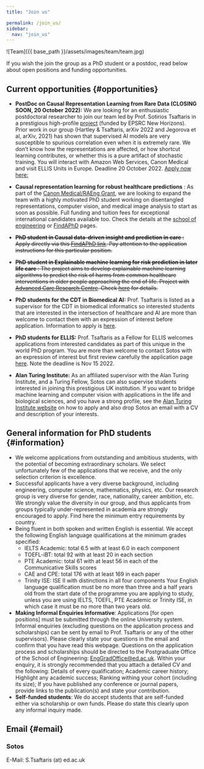 ```yaml
---
title: "Join us"

permalink: /join_us/
sidebar:
  nav: "join_us"
---
```


![Team]({{ base_path }}/assets/images/team/team.jpg)


If you wish the join the group as a PhD student or a postdoc, read below about open positions and funding opportunities.

## Current opportunities {#opportunities}

* **PostDoc on Causal Representation Learning from Rare Data (CLOSING SOON, 20 October 2022):** We are looking for an enthusiastic postdoctoral researcher to join our team led by Prof. Sotirios Tsaftaris in a prestigious high-profile [project]([https://elxw.fa.em3.oraclecloud.com/hcmUI/CandidateExperience/en/sites/CX_1001/job/5238](https://gow.epsrc.ukri.org/NGBOViewGrant.aspx?GrantRef=EP/X017680/1)) (funded by EPSRC New Horizons). Prior work in our group (Hartley & Tsaftaris, arXiv 2022 and Jegorova et al, arXiv, 2021) has shown that supervised AI models are very susceptible to spurious correlation even when it is extremely rare. We don’t know how the representations are affected, or how shortcut learning contributes, or whether this is a pure artifact of stochastic training. You will interact with Amazon Web Services, Canon Medical and visit ELLIS Units in Europe. Deadline 20 October 2022. [Apply now here:](https://elxw.fa.em3.oraclecloud.com/hcmUI/CandidateExperience/en/sites/CX_1001/job/5238) 

* **Causal representation learning for robust healthcare predictions** : As part of the [Canon Medical/RAEng Grant](https://vios.science/projects/raeng), we are looking to expand the team with a highly motivated PhD student working on disentangled representations, computer vision, and medical image analysis to start as soon as possible. Full funding and tuition fees for exceptional international candidates available too. Check the details at the [school of engineering](https://www.eng.ed.ac.uk/studying/postgraduate/research/phd/causal-representation-learning-robust-healthcare-predictions) or [FindAPhD](https://www.findaphd.com/phds/project/causal-representation-learning-for-robust-healthcare-predictions/?p138796) pages.

* ~~**PhD student in Causal data-driven insight and prediction in care** : Apply directly via this [FindAPhD link](https://www.findaphd.com/phds/project/causal-data-driven-insight-and-prediction-in-care/?p131870). Pay attention to the application instructions for this particular position.~~

* ~~**PhD student in Explainable machine learning for risk prediction in later life care** : The project aims to develop explainable machine learning algorithms to predict the risk of harms from common healthcare interventions in older people approaching the end of life. Project with [Advanced Care Research Centre](https://www.ed.ac.uk/usher/advanced-care-research-centre). Check [here](https://www.findaphd.com/phds/project/explainable-machine-learning-for-risk-prediction-in-later-life-care/?p135446) for details.~~

* **PhD students for the CDT in Biomedical AI:** Prof. Tsaftaris is listed as a supervisor for the CDT in biomedical informatics so interested students that are interested in the intersection of healthcare and AI are more than welcome to contact them with an expression of interest before application. Information to apply is [here](https://web.inf.ed.ac.uk/cdt/biomedical-ai/apply). 

* **PhD students for ELLIS:** Prof. Tsaftaris as a Fellow for ELLIS welcomes applications from interested candidates as part of this unique in the world PhD program. You are more than welcome to contact Sotos with an expression of interest but first review carefully the application page [here](https://ellis.eu/news/ellis-phd-program-call-for-applications-2022). Note the deadline is Nov 15 2022. 

* **Alan Turing Institute:** As an affiliated supervisor with the Alan Turing
  Institute, and a Turing Fellow, Sotos can also supervise
  students interested in joining this prestigious UK institution. If you want to
  bridge machine learning and computer vision with applications in the life and
  biological sciences, and you have a strong profile, see the
  [Alan Turing Institute website](https://turing.ac.uk) on how to apply and also
  drop Sotos an email with a CV and description of your interests.
  
## General information for PhD students {#information}
* We welcome applications from outstanding and ambitious students, with the potential of becoming extraordinary scholars. We select unfortunately few of the applications that we receive, and the only selection criterion is excellence.
* Successful applicants have a very diverse background, including engineering, computer science, mathematics, physics, etc. Our research group is very diverse for gender, race, nationality, career ambition, etc. We strongly value the diversity in our group, and thus applicants from groups typically under-represented in academia are strongly encouraged to apply. Find here the minimum entry requirements by country.
* Being fluent in both spoken and written English is essential. We accept the following English language qualifications at the minimum grades specified:
    * IELTS Academic: total 6.5 with at least 6.0 in each component
    * TOEFL-iBT: total 92 with at least 20 in each section
    * PTE Academic: total 61 with at least 56 in each of the Communicative Skills scores
    * CAE and CPE: total 176 with at least 169 in each paper
    * Trinity ISE: ISE II with distinctions in all four components
Your English language qualification must be no more than three and a half years old from the start date of the programme you are applying to study, unless you are using IELTS, TOEFL, PTE Academic or Trinity ISE, in which case it must be no more than two years old.
* **Making Informal Enquiries Informative**: Applications [for open positions] must be submitted through the online University system. Informal enquiries (excluding questions on the application process and scholarships) can be sent by email to Prof. Tsaftaris or any of the other supervisors). Please clearly state your questions in the email and confirm that you have read this webpage. Questions on the application process and scholarships should be directed to the Postgraduate Office of the School of Engineering: EngGradOffice@ed.ac.uk. Within your enquiry, it is strongly recommended that you attach a detailed CV and the following: Details of every qualification; Academic career history; Highlight any academic success; Ranking withing your cohort (including its size); If you have published any conference or journal papers, provide links to the publication(s) and state your contribution.
* **Self-funded students**: We do accept students that are self-funded either via scholarship or own funds. Please do state this clearly upon any informal inquiry made. 

## Email {#email}
### Sotos

E-Mail: S.Tsaftaris (at) ed.ac.uk  
